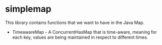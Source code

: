 # simplemap
This library contains functions that we want to have in the Java Map.

- TimeawareMap - A ConcurrentHasMap that is time-aware, meaning for each key,
                 values are being maintained in respect to different times.